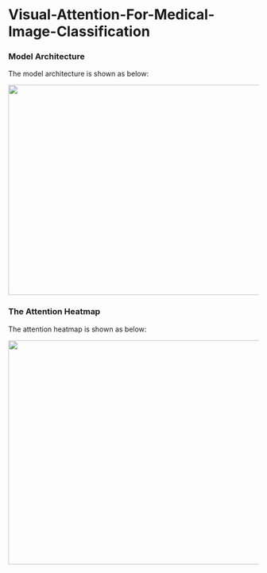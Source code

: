 # Visual-Attention-For-Medical-Image-Classification


### Model Architecture
The model architecture is shown as below:

<img src = https://github.com/GuoshenLi/Zoom-in-Lesion-For-Medical-Image-Classification/blob/main/model.png width = '915' height = '422'/><br/>



### The Attention Heatmap
The attention heatmap is shown as below:

<img src = https://github.com/GuoshenLi/Zoom-in-Lesion-For-Medical-Image-Classification/blob/main/heatmap.png width = '1146' height = '450'/><br/>
